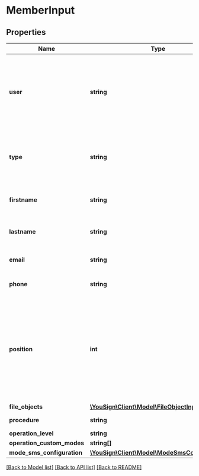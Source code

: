 # MemberInput

## Properties
Name | Type | Description | Notes
------------ | ------------- | ------------- | -------------
**user** | **string** | ID of the user in your companies. Informations about the member will be duplicate (first name, last name, email and phone number).  Required if none of fields above are specified. | [optional] 
**type** | **string** | Type of a member. \&quot;signer\&quot; to sign documents (legally) and \&quot;validator\&quot; to validate documents. | [optional] [default to 'signer']
**firstname** | **string** | Firstname of an external member. Required if user field is blank | [optional] 
**lastname** | **string** | Lastname of an external member. Required if user field is blank | [optional] 
**email** | **string** | Email of an external member. Required if user field is blank | [optional] 
**phone** | **string** | Phone of an external member. Required if user field is blank | [optional] 
**position** | **int** | If the procedure have the boolean \&quot;ordered\&quot; at true, you can define position of the order to invite your members to sign. Only the first member will be invited to sign.  When the first member have signed, the second will be invited, etc... | [optional] 
**file_objects** | [**\YouSign\Client\Model\FileObjectInput[]**](FileObjectInput.md) |  | [optional] 
**procedure** | **string** | Procedure id reference | [optional] 
**operation_level** | **string** |  | [optional] 
**operation_custom_modes** | **string[]** |  | [optional] 
**mode_sms_configuration** | [**\YouSign\Client\Model\ModeSmsConfiguration**](ModeSmsConfiguration.md) |  | [optional] 

[[Back to Model list]](../README.md#documentation-for-models) [[Back to API list]](../README.md#documentation-for-api-endpoints) [[Back to README]](../README.md)

